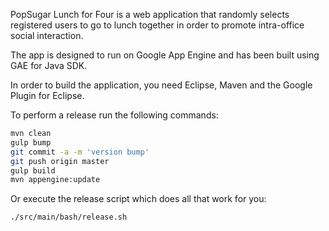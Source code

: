 PopSugar Lunch for Four is a web application that randomly selects registered users to go to lunch together in order to promote intra-office social interaction.  

The app is designed to run on Google App Engine and has been built using GAE for Java SDK.  

In order to build the application, you need Eclipse, Maven and the Google Plugin for Eclipse.  

To perform a release run the following commands:  

```bash
mvn clean  
gulp bump  
git commit -a -m 'version bump'  
git push origin master  
gulp build  
mvn appengine:update  
```

Or execute the release script which does all that work for you:  
```bash
./src/main/bash/release.sh
```
